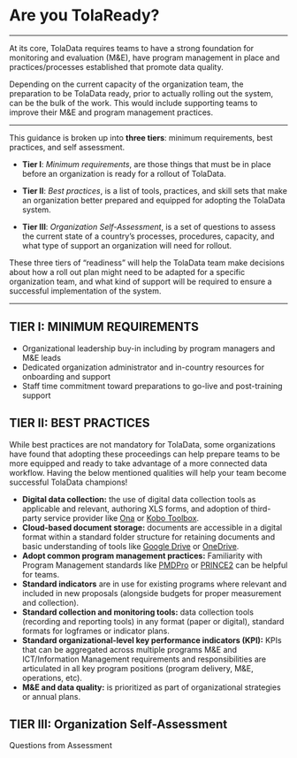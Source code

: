 # Are you TolaReady?

---

At its core, TolaData requires teams to have a strong foundation for monitoring and evaluation \(M&E\), have program management in place and practices/processes established that promote data quality.

Depending on the current capacity of the organization team, the preparation to be TolaData ready, prior to actually rolling out the system, can be the bulk of the work. This would include supporting teams to improve their M&E and program management practices.

---

This guidance is broken up into **three tiers**: minimum requirements, best practices, and self assessment.

* **Tier I**: _Minimum requirements_, are those things that must be in place before an organization is ready for a rollout of TolaData.

* **Tier II**: _Best practices_, is a list of tools, practices, and skill sets that make an organization better prepared and equipped for adopting the TolaData system.

* **Tier III**: _Organization Self-Assessment_, is a set of questions to assess the current state of a country’s processes, procedures, capacity, and what type of support an organization will need for rollout.

These three tiers of “readiness” will help the TolaData team make decisions about how a roll out plan might need to be adapted for a specific organization team, and what kind of support will be required to ensure a successful implementation of the system.

---

## TIER I: MINIMUM REQUIREMENTS

* Organizational leadership buy-in including by program managers and M&E leads
* Dedicated organization administrator and in-country resources for onboarding and support
* Staff time commitment toward preparations to go-live and post-training support

## TIER II: BEST PRACTICES

While best practices are not mandatory for TolaData, some organizations have found that adopting these proceedings can help prepare teams to be more equipped and ready to take advantage of a more connected data workflow. Having the below mentioned qualities will help your team become successful TolaData champions!

* **Digital data collection:** the use of digital data collection tools as applicable and relevant, authoring XLS forms, and adoption of third-party service provider like [Ona](https://ona.io/) or [Kobo Toolbox](http://www.kobotoolbox.org/).
* **Cloud-based document storage:** documents are accessible in a digital format within a standard folder structure for retaining documents and basic understanding of tools like [Google Drive](https://www.google.com/drive/) or [OneDrive](https://onedrive.live.com/).
* **Adopt common program management practices:** Familiarity with Program Management standards like [PMDPro](http://www.pm4ngos.com/the-guide-to-the-pmd-pro/) or [PRINCE2](https://www.prince2.com/uk/what-is-prince2) can be helpful for teams.
* **Standard indicators** are in use for existing programs where relevant and included in new proposals \(alongside budgets for proper measurement and collection\).
* **Standard collection and monitoring tools:** data collection tools \(recording and reporting tools\) in any format \(paper or digital\), standard formats for logframes or indicator plans.
* **Standard organizational-level key performance indicators \(KPI\):** KPIs that can be aggregated across multiple programs M&E and ICT/Information Management requirements and responsibilities are articulated in all key program positions \(program delivery, M&E, operations, etc\).
* **M&E and data quality:** is prioritized as part of organizational strategies or annual plans.

## TIER III: Organization Self-Assessment

Questions from Assessment

